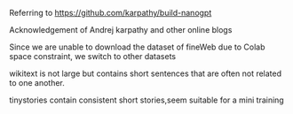 Referring to https://github.com/karpathy/build-nanogpt

Acknowledgement of Andrej karpathy and other online blogs

Since we are unable to download the dataset of fineWeb due to Colab space constraint, we switch to other datasets

wikitext is not large but contains short sentences that are often not related to one another.

tinystories contain consistent short stories,seem  suitable for a mini training
